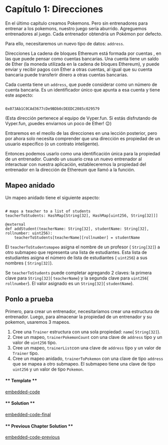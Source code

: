 <!-- Add translation for the following page: https://vyper.fun/#/2/addresses
Do NOT change the code below. The below code runs the code editor -->

# Capítulo 1: Direcciones

En el último capítulo creamos Pokemons. Pero sin entrenadores para entrenar a los pokemons, nuestro juego sería aburrido. Agreguemos entrenadores al juego. Cada entrenador obtendría un Pokémon por defecto.

Para ello, necesitaremos un nuevo tipo de datos: `address`.

Direcciones
La cadena de bloques Ethereum está formada por cuentas , en las que puede pensar como cuentas bancarias. Una cuenta tiene un saldo de Ether (la moneda utilizada en la cadena de bloques Ethereum), y puede enviar y recibir pagos con Ether a otras cuentas, al igual que su cuenta bancaria puede transferir dinero a otras cuentas bancarias.

Cada cuenta tiene un `address`, que puede considerar como un número de cuenta bancaria. Es un identificador único que apunta a esa cuenta y tiene este aspecto:

```vyper

0x073Ab1C0CAd3677cDe9BDb0cDEEDC2085c029579

```

(Esta dirección pertenece al equipo de Vyper.fun. Si estás disfrutando de Vyper.fun, ¡puedes enviarnos un poco de Ether! 😉)

Entraremos en el meollo de las direcciones en una lección posterior, pero por ahora solo necesita comprender que una dirección es propiedad de un usuario específico (o un contrato inteligente).

Entonces podemos usarlo como una identificación única para la propiedad de un entrenador. Cuando un usuario crea un nuevo entrenador al interactuar con nuestra aplicación, estableceremos la propiedad del entrenador en la dirección de Ethereum que llamó a la función.

## Mapeo anidado

Un mapeo anidado tiene el siguiente aspecto:

```vyper

# maps a teacher to a list of students
teacherToStudents: HashMap[String[32], HashMap[uint256, String[32]]]

@external
def addStudent(teacherName: String[32], studentName: String[32], rollnumber: uint256):
    teacherToStudents[teacherName][rollnumber] = studentName

```

El `teacherToStudentsmapeo` asigna el nombre de un profesor ( `String[32]`) a otro submapeo que representa una lista de estudiantes. Esta lista de estudiantes asigna el número de lista de estudiantes ( `uint256`) a sus nombres ( `String[32]`).

Se `teacherToStudents` puede completar agregando 2 claves: la primera clave para `String[32]`( `teacherName`) y la segunda clave para `uint256`( `rollnumber`). El valor asignado es un `String[32]`( `studentName`).

## Ponlo a prueba

Primero, para crear un entrenador, necesitaríamos crear una estructura de entrenador. Luego, para almacenar la propiedad de un entrenador y su pokemon, usaremos 3 mapeos.

1. Cree una `Trainer` estructura con una sola propiedad: `name`( `String[32]`).
2. Cree un mapeo, `trainerPokemonCount` con una clave de `address` tipo y un valor de `uint256` tipo.
3. Cree un mapeo, `trainerList`con una clave de `address` tipo y un valor de `Trainer` tipo.
4. Cree un mapeo anidado, `trainerToPokemon` con una clave de tipo `address` que se mapea a otro submapeo. El submapeo tiene una clave de tipo `uint256` y un valor de tipo `Pokemon`.

<!-- tabs:start -->

#### ** Template **

[embedded-code](../assets/2/2.1-template-code.vy ':include :type=code embed-template')

#### ** Solution **

[embedded-code-final](../assets/2/2.1-finished-code.vy ':include :type=code embed-final')

#### ** Previous Chapter Solution **

[embedded-code-previous](../assets/1/1.12-finished-code.vy ':include :type=code embed-previous')

<!-- tabs:end -->
